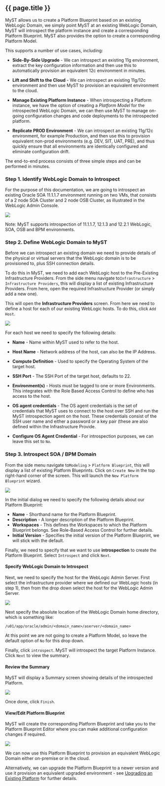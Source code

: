 ## {{ page.title }}

MyST allows us to create a Platform Blueprint based on an existing WebLogic Domain, we simply point MyST at an existing WebLogic Domain, MyST will introspect the platform instance and create a corresponding Platform Blueprint. MyST also provides the option to create a corresponding Platform Model.

This supports a number of use cases, including:

* **Side-By-Side Upgrade** - We can introspect an existing 11g environment, extract the key configuration information and then use this to automatically provision an equivalent 12c environment in minutes.

* **Lift and Shift to the Cloud** - We can introspect an existing 11g/12c environment and then use MyST to provision an equivalent environment to the cloud.

* **Manage Existing Platform Instance** - When introspecting a Platform instance, we have the option of creating a *Platform Model* for the introspected WebLogic Domain, we can then use MyST to manage on-going configuration changes and code deployments to the introspected platform.

* **Replicate PROD Environment** - We can introspect an existing 11g/12c environment, for example Production, and then use this to provision equivalent non-prod environments (e.g. DEV, SIT, UAT, PRE), and thus quickly ensure that all environments are identically configured and eliminate configuration drift.

The end-to-end process consists of three simple steps and can be performed in minutes.

### Step 1. Identify WebLogic Domain to Introspect

For the purpose of this documentation, we are going to introspect an existing Oracle SOA 11.1.1.7 environment running on two VMs, that consists of a 2 node SOA Cluster and 2 node OSB Cluster, as illustrated in the WebLogic Admin Console.

![](img/11gAdminConsole.png)

Note: MyST supports introspection of 11.1.1.7, 12.1.3 and 12.2.1 WebLogic, SOA, OSB and BPM environments.

### Step 2. Define WebLogic Domain to MyST

Before we can introspect an existing domain we need to provide details of the physical or virtual servers that the WebLogic domain is to be provisioned to, plus SSH connection details.

To do this in MyST, we need to add each WebLogic host to the Pre-Existing Infrastructure Providers. From the side menu navigate to`Infrastructure` > `Infrastructure Providers`, this will display a list of existing Infrastructure Providers. From here, open the required Infrastructure Provider (or simply add a new one).

This will open the **Infrastructure Providers** screen. From here we need to define a host for each of our existing WebLogic hosts. To do this, click `Add Host`.

![](img/addHost.png)

For each host we need to specify the following details:

* **Name** - Name within MyST used to refer to the host.
* **Host Name** - Network address of the host, can also be the IP Address.
* **Compute Definition** - Used to specify the Operating System of the target host.
* **SSH Port** - The SSH Port of the target host, defaults to 22.
* **Environment(s)** - Hosts must be tagged to one or more Environments. This integrates with the Role Based Access Control to define who has access to the host.
* **OS agent credentials** - The OS agent credentials is the set of credentials that MyST uses to connect to the host over SSH and run the MyST introspection agent on the host. These credentials consist of the SSH user name and either a password or a key pair (these are also defined within the Infrastructure Provide.

* **Configure OS Agent Credential** - For introspection purposes, we can leave this set to `No`.

### Step 3. Introspect SOA / BPM Domain

From the side menu navigate to`Modeling` > `Platform Blueprint`, this will display a list of existing Platform Blueprints. Click on `Create New` in the top right-hand corner of the screen. This will launch the `New Platform Blueprint` wizard.

![](img/platformBlueprintIntrospectStep1.png)

In the initial dialog we need to specify the following details about our Platform Blueprint:

* **Name** - Shorthand name for the Platform Blueprint.
* **Description** - A longer description of the Platform Blueprint.
* **Workspaces** - This defines the Workspaces to which the Platform Blueprint belongs. See Role-Based Access Control for further details.
* **Initial Version** - Specifies the initial version of the Platform Blueprint, we will stick with the default.

Finally, we need to specify that we want to use **introspection** to create the Platform Blueprint. Select `Introspect` and click `Next`.

#### Specify WebLogic Domain to Introspect

Next, we need to specify the host for the WebLogic Admin Server. First select the infrastructure provider where we defined our WebLogic hosts (in step 1), then from the drop down select the host for the WebLogic Admin Server.

![](img/platformBlueprintIntrospectStep2.png)

Next specify the absolute location of the WebLogic Domain home directory, which is something like:

`/u01/app/oracle/admin/<domain_name>/aserver/<domain_name>`

At this point we are not going to create a Platform Model, so leave the default option of `No` for this drop down.

Finally, click `introspect`. MyST will introspect the target Platform Instance. Click `Next` to view the summary.

#### Review the Summary

MyST will display a Summary screen showing details of the introspected Platform.

![](img/platformBlueprintIntrospectStep3.png)

Once done, click `Finish`.

#### View/Edit Platform Blueprint
MyST will create the corresponding Platform Blueprint and take you to the Platform Blueprint Editor where you can make additional configuration changes if required.

![](img/introspectedPlatformBlueprint.png)

We can now use this Platform Blueprint to provision an equivalent WebLogic Domain either on-premise or in the cloud.

Alternatively, we can upgrade the Platform Blueprint to a newer version and use it provision an equivalent upgraded environment - see [Upgrading an Existing Platform](/platform/upgrade/README.md) for further details.